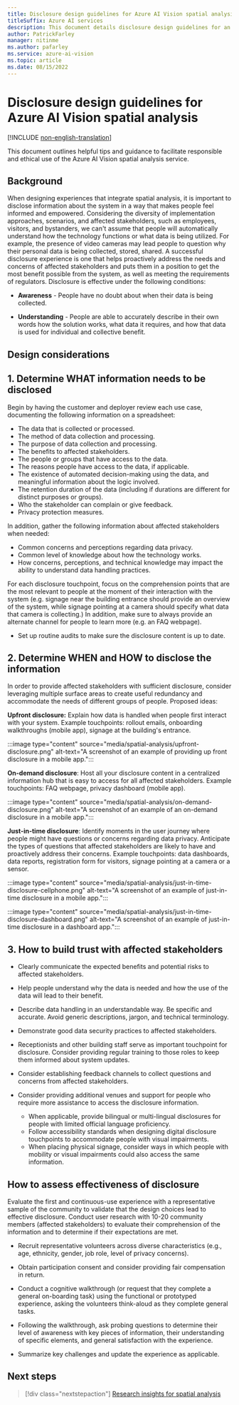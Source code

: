 ```yaml
---
title: Disclosure design guidelines for Azure AI Vision spatial analysis
titleSuffix: Azure AI services
description: This document details disclosure design guidelines for an Azure AI Vision spatial analysis container deployment.
author: PatrickFarley
manager: nitinme
ms.author: pafarley
ms.service: azure-ai-vision
ms.topic: article
ms.date: 08/15/2022
---
```


# Disclosure design guidelines for Azure AI Vision spatial analysis

[!INCLUDE [non-english-translation](../includes/non-english-translation.md)]

This document outlines helpful tips and guidance to facilitate responsible and ethical use of the Azure AI Vision spatial analysis service.

## Background

When designing experiences that integrate spatial analysis, it is important to disclose information about the system in a way that makes people feel informed and empowered. Considering the diversity of implementation approaches, scenarios, and affected stakeholders, such as employees, visitors, and bystanders, we can't assume that people will automatically understand how the technology functions or what data is being utilized. For example, the presence of video cameras may lead people to question why their personal data is being collected, stored, shared. A successful disclosure experience is one that helps proactively address the needs and concerns of affected stakeholders and puts them in a position to get the most benefit possible from the system, as well as meeting the requirements of regulators. Disclosure is effective under the following conditions: 

- **Awareness** - People have no doubt about when their data is being collected.

- **Understanding** - People are able to accurately describe in their own words how the solution works, what data it requires, and how that data is used for individual and collective benefit.  

## Design considerations

## 1. Determine WHAT information needs to be disclosed

Begin by having the customer and deployer review each use case, documenting the following information on a spreadsheet:

- The data that is collected or processed.
- The method of data collection and processing.
- The purpose of data collection and processing.
- The benefits to affected stakeholders.
- The people or groups that have access to the data.
- The reasons people have access to the data, if applicable.
- The existence of automated decision-making using the data, and meaningful information about the logic involved.
- The retention duration of the data (including if durations are different for distinct purposes or groups).
- Who the stakeholder can complain or give feedback.
- Privacy protection measures.

In addition, gather the following information about affected stakeholders when needed:

- Common concerns and perceptions regarding data privacy.
- Common level of knowledge about how the technology works.
- How concerns, perceptions, and technical knowledge may impact the ability to understand data handling practices.

For each disclosure touchpoint, focus on the comprehension points that are the most relevant to people at the moment of their interaction with the system (e.g. signage near the building entrance should provide an overview of the system, while signage pointing at a camera should specify what data that camera is collecting.) In addition, make sure to always provide an alternate channel for people to learn more (e.g. an FAQ webpage).

- Set up routine audits to make sure the disclosure content is up to date.

## 2. Determine WHEN and HOW to disclose the information

In order to provide affected stakeholders with sufficient disclosure, consider leveraging multiple surface areas to create useful redundancy and accommodate the needs of different groups of people. Proposed ideas: 

**Upfront disclosure:** Explain how data is handled when people first interact with your system. Example touchpoints: rollout emails, onboarding walkthroughs (mobile app), signage at the building's entrance.

:::image type="content" source="media/spatial-analysis/upfront-disclosure.png" alt-text="A screenshot of an example of providing up front disclosure in a mobile app.":::

**On-demand disclosure**: Host all your disclosure content in a centralized information hub that is easy to access for all affected stakeholders. Example touchpoints: FAQ webpage, privacy dashboard (mobile app).

:::image type="content" source="media/spatial-analysis/on-demand-disclosure.png" alt-text="A screenshot of an example of an on-demand disclosure in a mobile app.":::

**Just-in-time disclosure**: Identify moments in the user journey where people might have questions or concerns regarding data privacy. Anticipate the types of questions that affected stakeholders are likely to have and proactively address their concerns. Example touchpoints: data dashboards, data reports, registration form for visitors, signage pointing at a camera or a sensor.  

:::image type="content" source="media/spatial-analysis/just-in-time-disclosure-cellphone.png" alt-text="A screenshot of an example of just-in-time disclosure in a mobile app.":::

:::image type="content" source="media/spatial-analysis/just-in-time-disclosure-dashboard.png" alt-text="A screenshot of an example of just-in-time disclosure in a dashboard app.":::

## 3. How to build trust with affected stakeholders

- Clearly communicate the expected benefits and potential risks to affected stakeholders.

- Help people understand why the data is needed and how the use of the data will lead to their benefit.

- Describe data handling in an understandable way. Be specific and accurate. Avoid generic descriptions, jargon, and technical terminology.

- Demonstrate good data security practices to affected stakeholders.

- Receptionists and other building staff serve as important touchpoint for disclosure. Consider providing regular training to those roles to keep them informed about system updates.  

- Consider establishing feedback channels to collect questions and concerns from affected stakeholders. 

- Consider providing additional venues and support for people who require more assistance to access the disclosure information.
  - When applicable, provide bilingual or multi-lingual disclosures for people with limited official language proficiency.
  - Follow accessibility standards when designing digital disclosure touchpoints to accommodate people with visual impairments.
  - When placing physical signage, consider ways in which people with mobility or visual impairments could also access the same information.

## How to assess effectiveness of disclosure

Evaluate the first and continuous-use experience with a representative sample of the community to validate that the design choices lead to effective disclosure. Conduct user research with 10-20 community members (affected stakeholders) to evaluate their comprehension of the information and to determine if their expectations are met.

- Recruit representative volunteers across diverse characteristics (e.g., age, ethnicity, gender, job role, level of privacy concerns).

- Obtain participation consent and consider providing fair compensation in return.

- Conduct a cognitive walkthrough (or request that they complete a general on-boarding task) using the functional or prototyped experience, asking the volunteers think-aloud as they complete general tasks.

- Following the walkthrough, ask probing questions to determine their level of awareness with key pieces of information, their understanding of specific elements, and general satisfaction with the experience.

- Summarize key challenges and update the experience as applicable.

## Next steps

> [!div class="nextstepaction"]
> [Research insights for spatial analysis](/azure/ai-foundry/responsible-ai/computer-vision/research-insights)
